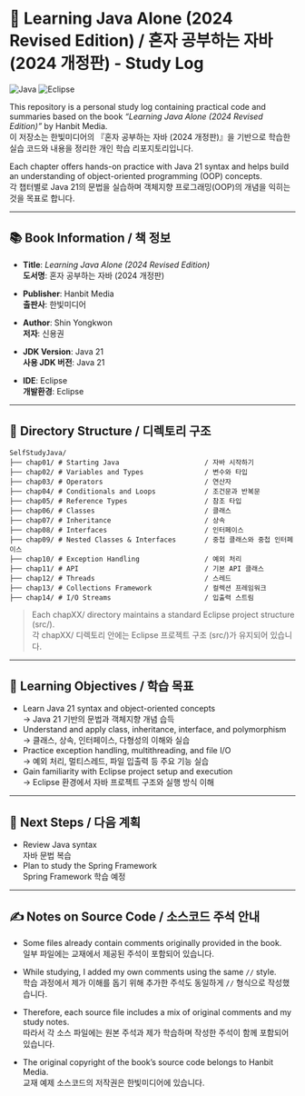 # 📘 Learning Java Alone (2024 Revised Edition) / 혼자 공부하는 자바 (2024 개정판) - Study Log

![Java](https://img.shields.io/badge/Java-21-blue)
![Eclipse](https://img.shields.io/badge/IDE-Eclipse-blueviolet)  

This repository is a personal study log containing practical code and summaries based on the book *“Learning Java Alone (2024 Revised Edition)”* by Hanbit Media.  
이 저장소는 한빛미디어의 『혼자 공부하는 자바 (2024 개정판)』을 기반으로 학습한 실습 코드와 내용을 정리한 개인 학습 리포지토리입니다.  

Each chapter offers hands-on practice with Java 21 syntax and helps build an understanding of object-oriented programming (OOP) concepts.  
각 챕터별로 Java 21의 문법을 실습하며 객체지향 프로그래밍(OOP)의 개념을 익히는 것을 목표로 합니다.

---

## 📚 Book Information / 책 정보

- **Title**: *Learning Java Alone (2024 Revised Edition)*  
  **도서명**: 혼자 공부하는 자바 (2024 개정판)

- **Publisher**: Hanbit Media  
  **출판사**: 한빛미디어

- **Author**: Shin Yongkwon  
  **저자**: 신용권

- **JDK Version**: Java 21  
  **사용 JDK 버전**: Java 21

- **IDE**: Eclipse  
  **개발환경**: Eclipse

---

## 📁 Directory Structure / 디렉토리 구조

```text
SelfStudyJava/
├── chap01/ # Starting Java		 				/ 자바 시작하기
├── chap02/ # Variables and Types	 			/ 변수와 타입
├── chap03/ # Operators 						/ 연산자
├── chap04/ # Conditionals and Loops			/ 조건문과 반복문
├── chap05/ # Reference Types 					/ 참조 타입
├── chap06/ # Classes 							/ 클래스
├── chap07/ # Inheritance 						/ 상속
├── chap08/ # Interfaces 						/ 인터페이스
├── chap09/ # Nested Classes & Interfaces 		/ 중첩 클래스와 중첩 인터페이스
├── chap10/ # Exception Handling 				/ 예외 처리
├── chap11/ # API 								/ 기본 API 클래스
├── chap12/ # Threads 							/ 스레드
├── chap13/ # Collections Framework				/ 컬렉션 프레임워크
├── chap14/ # I/O Streams 						/ 입출력 스트림
```

> Each chapXX/ directory maintains a standard Eclipse project structure (src/).  
   각 chapXX/ 디렉토리 안에는 Eclipse 프로젝트 구조 (src/)가 유지되어 있습니다.

---

## 🧠 Learning Objectives / 학습 목표

- Learn Java 21 syntax and object-oriented concepts  
  → Java 21 기반의 문법과 객체지향 개념 습득
- Understand and apply class, inheritance, interface, and polymorphism  
  → 클래스, 상속, 인터페이스, 다형성의 이해와 실습
- Practice exception handling, multithreading, and file I/O  
  → 예외 처리, 멀티스레드, 파일 입출력 등 주요 기능 실습
- Gain familiarity with Eclipse project setup and execution  
  → Eclipse 환경에서 자바 프로젝트 구조와 실행 방식 이해

---

## 🚀 Next Steps / 다음 계획

- Review Java syntax  
  자바 문법 복습
- Plan to study the Spring Framework  
  Spring Framework 학습 예정

---

## ✍️ Notes on Source Code / 소스코드 주석 안내

- Some files already contain comments originally provided in the book.  
  일부 파일에는 교재에서 제공된 주석이 포함되어 있습니다.

- While studying, I added my own comments using the same `//` style.  
  학습 과정에서 제가 이해를 돕기 위해 추가한 주석도 동일하게 `//` 형식으로 작성했습니다.

- Therefore, each source file includes a mix of original comments and my study notes.  
  따라서 각 소스 파일에는 원본 주석과 제가 학습하며 작성한 주석이 함께 포함되어 있습니다.

- The original copyright of the book’s source code belongs to Hanbit Media.  
  교재 예제 소스코드의 저작권은 한빛미디어에 있습니다.
